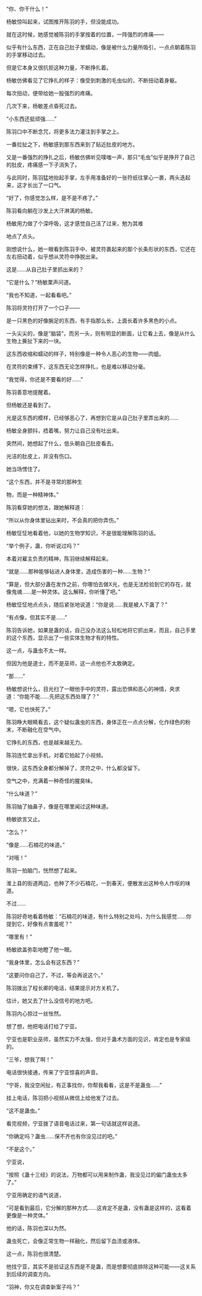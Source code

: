 “你、你干什么！”

杨敏惊叫起来，试图推开陈羽的手，但没能成功。

就在这时候，她感觉被陈羽的手掌按着的位置，一阵强烈的疼痛——

似乎有什么东西，正在自己肚子里蠕动，像是被什么力量所吸引，一点点朝着陈羽的手掌移动过去。

但是它本身又很抗拒这种力量，不断挣扎着。

杨敏仿佛看见了它挣扎的样子：像受到刺激的毛虫似的，不断扭动着身躯。

每次扭动，便带给她一股强烈的疼痛。

几次下来，杨敏差点昏死过去。

“小东西还挺顽强……”

陈羽口中不断念咒，将更多法力灌注到手掌之上。

一番拉扯之下，杨敏感到那东西来到了贴近肚皮的地方。

又是一番强烈的挣扎之后，杨敏仿佛听见噗嗤一声，那只“毛虫”似乎是挣开了自己的肚皮，疼痛感一下子消失了。

与此同时，陈羽猛地抬起手掌，左手用准备好的一张符纸往掌心一裹，两头迭起来，这才长出了一口气。

“好了，你感觉怎么样，是不是不疼了。”

陈羽看向躺在沙发上大汗淋漓的杨敏。

杨敏用力做了个深呼吸，这才感觉自己活了过来，勉为其难

地点了点头。

刚想说什么，她一眼看到陈羽手中、被灵符裹起来的那个长条形状的东西，它还在左右扭动着，似乎想从灵符中挣脱出来。

这是……从自己肚子里抓出来的？

“它是什么？”杨敏栗声问道。

“我也不知道，一起看看吧。”

陈羽将灵符打开了一个口子——

是一只黑色的好像腕足的东西，有手指那么长，上面长着许多黑色的小点。

一头尖尖的，像是“脑袋”，而另一头，则有明显的断面，让它看上去，像是从什么生物上撕扯下来的一块。

这东西收缩和蠕动的样子，特别像是一种令人恶心的生物——肉蛆。

在灵符的束缚下，这东西无论怎样挣扎，也是难以移动分毫。

“我觉得，你还是不要看的好……”

陈羽善意地提醒着。

但杨敏还是看到了。

光是这东西的模样，已经够恶心了，再想到它是从自己肚子里弄出来的……

杨敏全身颤抖，捂着嘴，努力让自己没有吐出来。

突然间，她想起了什么，低头朝自己肚皮看去。

光洁的肚皮上，并没有伤口。

她当场愣住了。

“这个东西，并不是寻常的那种生

物，而是一种精神体。”

陈羽看穿她的想法，跟她解释道：

“所以从你身体里钻出来时，不会真的把你弄伤。”

杨敏怔怔地看着他，以她的生物学知识，不是很能理解陈羽的话。

“举个例子，蛊，你听说过吗？”

本着对雇主负责的精神，陈羽继续解释起来。

“就是……那种能够钻进人身体里，造成伤害的一种……生物？”

“算是，但大部分蛊在发作之前，你哪怕去做X光，也是无法检验到它的存在，就像鬼魂……是一种灵体。这么解释，你听懂了吧。”

杨敏怔怔地点点头，随后紧张地说道：“你是说……我是被人下蛊了？”

“有点像，但其实不是……”

陈羽告诉她，如果是蛊的话，自己没办法这么轻松地将它抓出来，而且，自己手里的这个东西，显示出了一些实体生物才有的特性。

这一点，与蛊虫不太一样。

但因为他是道士，而不是巫师，这一点他也不太敢确定。

“那……”

杨敏想说什么，目光扫了一眼他手中的灵符，露出恐惧和恶心的神情，央求道：“你能不能……先把这东西处理了？”

“嗯，它也快死了。”

陈羽睁大眼睛看去，这个疑似蛊虫的东西，身体正在一点点分解，化作绿色的粉末，不断融化在空气中。

它挣扎的东西，也是越来越无力。

陈羽连忙拿出手机，对着它拍起了小视频。

很快，这东西全身都分解掉了，灵符之中，什么都没留下。

空气之中，充满着一种奇怪的腥臭味。

“什么味道？”

陈羽抽了抽鼻子，像是在哪里闻过这种味道。

杨敏欲言又止。

“怎么？”

“像是……石楠花的味道。”

“对哦！”

陈羽一拍脑门，恍然想了起来。

淮上县的街道两边，也种了不少石楠花，一到春天，便散发出这种令人作呕的味道。

不过……

陈羽好奇地看着杨敏：“石楠花的味道，有什么特别之处吗，为什么我感觉……你提到它，好像有点害羞呢？”

“哪里有！”

杨敏欲盖弥彰地瞪了他一眼。

“我身体里，怎么会有这东西？”

“这要问你自己了，不过，等会再说这个。”

陈羽拨出了程长卿的电话，结果提示对方关机了。

估计，她又去了什么没信号的地方吧。

陈羽内心掠过一丝怅然。

想了想，他把电话打给了宁亚。

宁亚也是职业巫师，虽然实力不太强，但对于蛊术方面的见识，肯定也是专家级的。

“三爷，想我了啊！”

电话很快接通，传来了宁亚惊喜的声音。

“宁哥，我没空闲扯，有正事找你，你帮我看看，这是不是蛊虫……”

挂上电话，陈羽把小视频从微信上给他发了过去。

“这不是蛊虫。”

看完视频，宁亚拨了语音电话过来，第一句话就这样说道。

“你确定吗？蛊虫……保不齐也有你没见过的吧。”

“不是这个。”

宁亚说，

“按照《蛊十三经》的说法，万物都可以用来制作蛊，我没见过的偏门蛊虫太多了。”

宁亚用确定的语气说道，

“可是看到最后，它分解的那种方式……这肯定不是蛊，没有蛊是这样的，这看着更像是一种灵体。”

他的话，陈羽也深以为然。

蛊虫死亡，会像正常生物一样融化，然后留下血渍或液体。

这一点，陈羽也很清楚。

他找宁亚，其实不是验证这东西是不是蛊，而是想要彻底排除这种可能——这关系到后续的调查方向。

“羽神，你又在调查新案子吗？”
